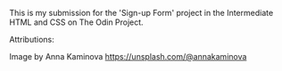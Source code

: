 
This is my submission for the 'Sign-up Form' project in the Intermediate HTML and CSS on The Odin Project. 


Attributions: 

Image by  Anna Kaminova  https://unsplash.com/@annakaminova

